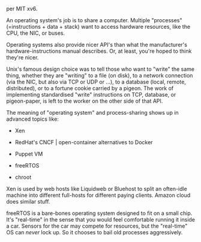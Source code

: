 per MIT xv6.

An operating system's job is to share a computer. Multiple "processes" (=instructions + data + stack) want to access hardware resources, like the CPU, the NIC, or buses.

Operating systems also provide nicer API's than what the manufacturer's hardware-instructions manual describes. Or, at least, you're hoped to think they're nicer.

Unix's famous design choice was to tell those who want to "write" the same thing, whether they are "writing" to a file (on disk), to a network connection (via the NIC, but also via TCP or UDP or ...), to a database (local, remote, distributed), or to a fortune cookie carried by a pigeon.    The work of implementing standardised "write" instructions on TCP, database, or pigeon-paper, is left to the worker on the other side of that API.

The meaning of "operating system" and process-sharing shows up in advanced topics like:
- Xen
- RedHat's CNCF | open-container alternatives to Docker
- Puppet VM
- freeRTOS


- chroot


Xen is used by web hosts like Liquidweb or Bluehost to split an often-idle machine into different full-hosts for different paying clients.   Amazon cloud does similar stuff.

freeRTOS is a bare-bones operating system designed to fit on a small chip. It's "real-time" in the sense that you would feel comfortable running it inside a car. Sensors for the car may compete for resources, but the "real-time" OS can *never* lock up. So it chooses to bail old processes aggressively.
